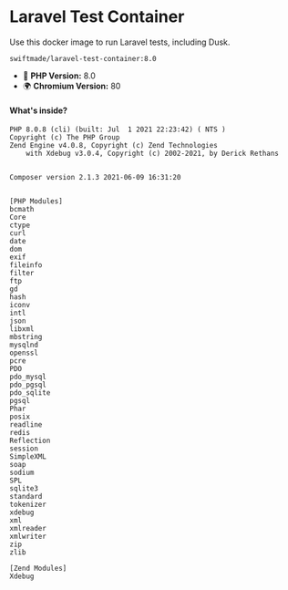 # Laravel Test Container

Use this docker image to run Laravel tests, including Dusk.

```
swiftmade/laravel-test-container:8.0
```

- 🐘 **PHP Version:** 8.0
- 🌍 **Chromium Version:** 80

#### What's inside?

```
PHP 8.0.8 (cli) (built: Jul  1 2021 22:23:42) ( NTS )
Copyright (c) The PHP Group
Zend Engine v4.0.8, Copyright (c) Zend Technologies
    with Xdebug v3.0.4, Copyright (c) 2002-2021, by Derick Rethans


Composer version 2.1.3 2021-06-09 16:31:20


[PHP Modules]
bcmath
Core
ctype
curl
date
dom
exif
fileinfo
filter
ftp
gd
hash
iconv
intl
json
libxml
mbstring
mysqlnd
openssl
pcre
PDO
pdo_mysql
pdo_pgsql
pdo_sqlite
pgsql
Phar
posix
readline
redis
Reflection
session
SimpleXML
soap
sodium
SPL
sqlite3
standard
tokenizer
xdebug
xml
xmlreader
xmlwriter
zip
zlib

[Zend Modules]
Xdebug
```
